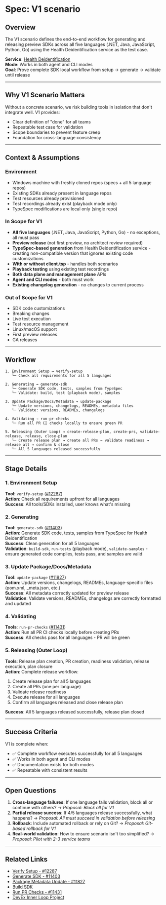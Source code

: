 # Spec: V1 scenario

## Overview

The V1 scenario defines the end-to-end workflow for generating and releasing preview SDKs across all five languages (.NET, Java, JavaScript, Python, Go) using the Health Deidentification service as the test case.

**Service**: [Health Deidentification](https://github.com/Azure/azure-rest-api-specs/tree/ded7abde9c48ba84df36b53dfcaef48a2c134097/specification/healthdataaiservices/HealthDataAIServices.DeidServices)  
**Mode**: Works in both agent and CLI modes  
**Goal**: Prove complete SDK local workflow from setup → generate → validate until release

---

## Why V1 Scenario Matters

Without a concrete scenario, we risk building tools in isolation that don't integrate well. V1 provides:

- Clear definition of "done" for all teams
- Repeatable test case for validation
- Scope boundaries to prevent feature creep
- Foundation for cross-language consistency

---

## Context & Assumptions

### Environment

- Windows machine with freshly cloned repos (specs + all 5 language repos)
- Existing SDKs already present in language repos
- Test resources already provisioned
- Test recordings already exist (playback mode only)
- TypeSpec modifications are local only (single repo)

### In Scope for V1

- **All five languages** (.NET, Java, JavaScript, Python, Go) - no exceptions, all must pass
- **Preview release** (not first preview, no architect review required)
- **TypeSpec-based generation** from Health Deidentification service - creating non-compatible version that ignores existing code customizations
- **With or without client.tsp** - handles both scenarios
- **Playback testing** using existing test recordings
- **Both data plane and management plane** APIs
- **Agent and CLI modes** - both must work
- **Existing changelog generation** - no changes to current process

### Out of Scope for V1

- SDK code customizations
- Breaking changes
- Live test execution
- Test resource management
- Linux/macOS support
- First preview releases
- GA releases

---

## Workflow

```text
1. Environment Setup → verify-setup
   └─ Check all requirements for all 5 languages

2. Generating → generate-sdk
   └─ Generate SDK code, tests, samples from TypeSpec
   └─ Validate: build, test (playback mode), samples

3. Update Package/Docs/Metadata → update-package
   └─ Update versions, changelogs, READMEs, metadata files
   └─ Validate: versions, READMEs, changelogs

4. Validating → run-pr-checks
   └─ Run all PR CI checks locally to ensure green PR

5. Releasing (Outer Loop) → create-release-plan, create-prs, validate-release, release, close-plan
   └─ Create release plan → create all PRs → validate readiness → release all → confirm & close
   └─ All 5 languages released successfully
```

---

## Stage Details

### 1. Environment Setup
**Tool**: `verify-setup` ([#12287](https://github.com/Azure/azure-sdk-tools/issues/12287))  
**Action**: Check all requirements upfront for all languages  
**Success**: All tools/SDKs installed, user knows what's missing

### 2. Generating

**Tool**: `generate-sdk` ([#11403](https://github.com/Azure/azure-sdk-tools/issues/11403))  
**Action**: Generate SDK code, tests, samples from TypeSpec for Health Deidentification  
**Success**: Clean generation for all 5 languages  
**Validation**: `build-sdk`, `run-tests` (playback mode), `validate-samples` - ensure generated code compiles, tests pass, and samples are valid

### 3. Update Package/Docs/Metadata

**Tool**: `update-package` ([#11827](https://github.com/Azure/azure-sdk-tools/issues/11827))  
**Action**: Update versions, changelogs, READMEs, language-specific files (pom.xml, _meta.json, etc.)  
**Success**: All metadata correctly updated for preview release  
**Validation**: Validate versions, READMEs, changelogs are correctly formatted and updated

### 4. Validating

**Tools**: `run-pr-checks` ([#11431](https://github.com/orgs/Azure/projects/865/views/4?pane=issue&itemId=122229127))  
**Action**: Run all PR CI checks locally before creating PRs  
**Success**: All checks pass for all languages - PR will be green

### 5. Releasing (Outer Loop)

**Tools**: Release plan creation, PR creation, readiness validation, release execution, plan closure  
**Action**: Complete release workflow:
1. Create release plan for all 5 languages
2. Create all PRs (one per language)
3. Validate release readiness
4. Execute release for all languages
5. Confirm all languages released and close release plan

**Success**: All 5 languages released successfully, release plan closed

---

## Success Criteria

V1 is complete when:
- ✅ Complete workflow executes successfully for all 5 languages
- ✅ Works in both agent and CLI modes
- ✅ Documentation exists for both modes
- ✅ Repeatable with consistent results

---

## Open Questions

1. **Cross-language failures**: If one language fails validation, block all or continue with others? → _Proposal: Block all for V1_
2. **Partial release success**: If 4/5 languages release successfully, what happens? → _Proposal: All must succeed in validation before releasing_
3. **Rollback**: Include automated rollback or rely on Git? → _Proposal: Git-based rollback for V1_
4. **Real-world validation**: How to ensure scenario isn't too simplified? → _Proposal: Pilot with 2-3 service teams_

---

## Related Links

- [Verify Setup - #12287](https://github.com/Azure/azure-sdk-tools/issues/12287)
- [Generate SDK - #11403](https://github.com/Azure/azure-sdk-tools/issues/11403)
- [Package Metadata Update - #11827](https://github.com/Azure/azure-sdk-tools/issues/11827)
- [Build SDK](https://github.com/orgs/Azure/projects/865/views/4?pane=issue&itemId=122043733)
- [Run PR Checks - #11431](https://github.com/orgs/Azure/projects/865/views/4?pane=issue&itemId=122229127)
- [DevEx Inner Loop Project](https://github.com/orgs/Azure/projects/865/views/4)

